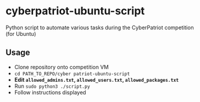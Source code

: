 # cyberpatriot-ubuntu-script
Python script to automate various tasks during the CyberPatriot competition (for Ubuntu)

## Usage
* Clone repository onto competition VM
* `cd PATH_TO_REPO/cyber patriot-ubuntu-script`
* **Edit `allowed_admins.txt`, `allowed_users.txt`, `allowed_packages.txt`**
* Run `sudo python3 ./script.py`
* Follow instructions displayed
